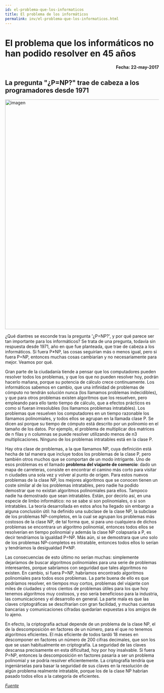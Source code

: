 ```yaml
---
id: el-problema-que-los-informaticos
title: El problema de los informáticos
permalink: inv/el-problema-que-los-informaticos.html
---
```

# El problema que los informáticos no han podido resolver en 45 años
<h4 align="right">Fecha: 22-may-2017</h4>

## La pregunta "¿P=NP?" trae de cabeza a los programadores desde 1971

<div class="md-div-center">
<img alt="imagen" src="//ep01.epimg.net/tecnologia/imagenes/2017/05/19/actualidad/1495202801_698394_1495202862_noticia_normal.jpg" class="md-img md-center" width="750px">
</div>

¿Qué diantres se esconde tras la pregunta '¿P=NP?', y por qué parece ser tan importante para los informáticos? Se trata de una pregunta, todavía sin respuesta desde 1971, año en que fue planteada, que trae de cabeza a los informáticos. Si fuera P≠NP, las cosas seguirían más o menos igual, pero si fuera P=NP, entonces muchas cosas cambiarían y no necesariamente para mejor. Veamos por qué.

Gran parte de la ciudadanía tiende a pensar que los computadores pueden resolver todos los problemas, y que los que no pueden resolver hoy, podrán hacerlo mañana, porque su potencia de cálculo crece continuamente. Los informáticos sabemos en cambio, que una infinidad de problemas de cómputo no tendrán solución nunca (los llamamos problemas indecidibles), y que para otros problemas existen algoritmos que los resuelven, pero empleando para ello tanto tiempo de cálculo, que a efectos prácticos es como si fueran irresolubles (los llamamos problemas intratables). Los problemas que resuelven los computadores en un tiempo razonable los llamamos polinomiales, y todos ellos se agrupan en la llamada clase P. Se dicen así porque su tiempo de cómputo está descrito por un polinomio en el tamaño de los datos. Por ejemplo, el problema de multiplicar dos matrices de n filas y n columnas se puede resolver utilizando menos de n3 multiplicaciones. Ninguno de los problemas intratables está en la clase P.

Hay otra clase de problemas, a la que llamamos NP, cuya definición está hecha de tal manera que incluye todos los problemas de la clase P, pero también otros muchos que se comportan de un modo intrigante. Uno de esos problemas es el llamado **problema del viajante de comercio**: dado un mapa de carreteras, consiste en encontrar el camino más corto para visitar n ciudades una sola vez y volver al punto de origen. Para estos nuevos problemas de la clase NP, los mejores algoritmos que se conocen tienen un coste similar al de los problemas intratables, pero nadie ha podido demostrar que no existan algoritmos polinomiales para ellos. Tampoco nadie ha demostrado que sean intratables. Están, por decirlo así, en una especie de limbo informático: no se sabe si son polinomiales, o si son intratables. La teoría desarrollada en estos años ha llegado sin embargo a alguna conclusión útil: ha definido una subclase de la clase NP, la subclase de los problemas NP-completos, en la cual se agrupan los problemas más costosos de la clase NP, de tal forma que, si para uno cualquiera de dichos problemas se encontrara un algoritmo polinomial, entonces todos ellos se resolverían en tiempo polinomial y además la clase NP colapsaría a P, es decir tendríamos la igualdad P=NP. Más aún, si se demostrara que uno solo de los problemas NP-completos es intratable, entonces todos ellos lo serían y tendríamos la desigualdad P≠NP.

Las consecuencias de esto último no serían muchas: simplemente dejaríamos de buscar algoritmos polinomiales para una serie de problemas interesantes, porque sabríamos con seguridad que tales algoritmos no existen. En cambio, si fuera P=NP, habríamos encontrado algoritmos polinomiales para todos esos problemas. La parte buena de ello es que podríamos resolver, en tiempos muy cortos, problemas del viajante con miles de ciudades y otros cientos de problemas útiles para los que hoy tenemos algoritmos muy costosos, y eso sería beneficioso para la industria, las comunicaciones y el desarrollo en general. La parte mala es que las claves criptográficas se descifrarían con gran facilidad, y muchas cuentas bancarias y comunicaciones cifradas quedarían expuestas a los amigos de lo ajeno.

En efecto, la criptografía actual depende de un problema de la clase NP, el de la descomposición en factores de un número, para el que no tenemos algoritmos eficientes. El más eficiente de todos tardó 18 meses en descomponer en factores un número de 200 cifras decimales, que son los que se usan habitualmente en criptografía. La seguridad de las claves descansa precisamente en esta dificultad, hoy por hoy insalvable. Si fuera P=NP, entonces la descomposición en factores pasaría a ser un problema polinomial y se podría resolver eficientemente. La criptografía tendría que ingeniárselas para basar la seguridad de sus claves en la resolución de algún problema realmente intratable, porque los de la clase NP habrían pasado todos ellos a la categoría de eficientes.

<a href="https://goo.gl/dALDM7" target="_blank">*Fuente*</a>
